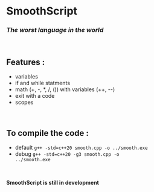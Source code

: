 # SmoothScript
### *The worst language in the world*
<br>

## Features :
  - variables
  - if and while statments
  - math (+, -, *, /, ()) with variables (++, --)
  - exit with a code
  - scopes

<br>

## To compile the code :  
  - default <code>g++ -std=c++20 smooth.cpp -o ../smooth.exe</code>
  - debug <code>g++ -std=c++20 -g3 smooth.cpp -o ../smooth.exe</code>

<br>

**SmoothScript is still in development**
